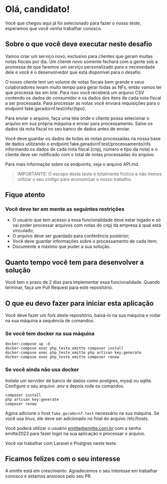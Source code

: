 # Olá, candidato!

Você que chegou aqui já foi selecionado para fazer o nosso teste, esperamos que você venha trabalhar conosco.

## Sobre o que você deve executar neste desafio

Vamos criar um serviço novo, exclusivo para clientes que geram muitas notas fiscais por dia. Um cliente novo somente fechará com a gente sob a promessa de que faremos um serviço personalizado para a necessidade dele e você é o desenvolvedor que está disponível para o desafio.

O nosso cliente tem um volume de notas fiscais bem grande e seus colaboradores levam muito tempo para gerar todas as NFs, então vamos ter que processá-las em lote. Para isso você receberá um arquivo CSV contendo os dados do consumidor e os dados dos itens de cada nota fiscal a ser processada. Para processar as notas você enviará requisições para o endpoint fake.geradornf.test/nfs/{tipo}.

Para enviar o arquivo, faça uma tela onde o cliente possa selecionar o arquivo em sua própria máquina e enviar para processamento. Salve os dados da nota fiscal no seu banco de dados antes de enviar.

Você deve guardar os dados de todas as notas processadas na nossa base de dados utilizando o endpoint fake.geradornf.test/processamento/nfs informando os dados de cada nota fiscal (cnpj, número e tipo da nota) e o cliente deve ser notificado com o total de notas processadas do arquivo.

Para mais informaçõe sobre os endpoints, veja o arquivo API.md.

> IMPORTANTE: O escopo deste teste é totalmente fictício e não iremos utilizar o seu código para economizar o nosso trabalho.

## Fique atento

### Você deve ter em mente as seguintes restrições

- O usuário que tem acesso a essa funcionalidade deve estar logado e só vai poder processar arquivos com notas do cnpj da empresa à qual está vinculado;
- O arquivo deve ser guardado para conferência posterior;
- Você deve guardar informações sobre o processamento de cada item;
- Documente a máximo que puder a sua solução.

## Quanto tempo você tem para desenvolver a solução

Você tem o prazo de 2 dias para implementar essa funcionalidade. Quando terminar, faça um Pull Request para este repositório.

## O que eu devo fazer para iniciar esta aplicação

Você deve fazer um fork deste repositório, baixá-lo na sua máquina e rodar na sua máquina a sequência de comandos:

### Se você tem docker na sua máquina

```
docker-compose up -d
docker-compose exec php_teste_emitte composer install
docker-compose exec php_teste_emitte php artisan key:generate
docker-compose exec php_teste_emitte composer renew
```

### Se você ainda não usa docker

Instale um servidor de banco de dados como postgres, mysql ou sqlite. Configure o seu arquivo .env e depois rode os comandos.

```
composer install
php artisan key:generate
composer renew
```

Agora adicione o host ```fake.geradornf.test``` necessário na sua máquina. Se você usa linux, ele deve ser adicionado no final do arquivo /etc/hosts.

Você poderá utilizar o usuário emitte@emitte.com.br com a senha emitte2023 para fazer login na sua aplicação e processar o arquivo. 

Você vai trabalhar com Laravel e Postgres neste teste.

## Ficamos felizes com o seu interesse

A emitte está em crescimento. Agradecemos o seu interesse em trabalhar conosco e estamos ansiosos pelo seu PR.
